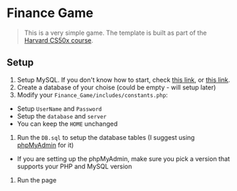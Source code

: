 Finance Game
============
> This is a very simple game. The template is built as part of the [Harvard CS50x course](https://www.edx.org/course/harvardx/harvardx-cs50x-introduction-computer-1022).

## Setup
1. Setup MySQL. If you don't know how to start, check [this link](https://help.ubuntu.com/12.04/serverguide/mysql.html), or [this link](http://abbysays.wordpress.com/2008/05/20/how-to-startstop-mysql-server-on-ubuntu-804/).
1. Create a database of your choise (could be empty - will setup later)
1. Modify your `Finance_Game/includes/constants.php`:
  * Setup `UserName` and `Password`
  * Setup the `database` and `server`
  * You can keep the `HOME` unchanged
1. Run the `DB.sql` to setup the database tables (I suggest using [phpMyAdmin](http://www.phpmyadmin.net/home_page/index.php) for it)
  * If you are setting up the phpMyAdmin, make sure you pick a version that supports your PHP and MySQL version
1. Run the page


